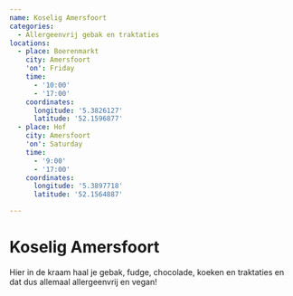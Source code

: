```yaml
---
name: Koselig Amersfoort
categories:
  - Allergeenvrij gebak en traktaties
locations:
  - place: Boerenmarkt
    city: Amersfoort
    'on': Friday
    time:
      - '10:00'
      - '17:00'
    coordinates:
      longitude: '5.3826127'
      latitude: '52.1596877'
  - place: Hof
    city: Amersfoort
    'on': Saturday
    time:
      - '9:00'
      - '17:00'
    coordinates:
      longitude: '5.3897718'
      latitude: '52.1564887'

---
```


# Koselig Amersfoort

Hier in de kraam haal je gebak, fudge, chocolade, koeken en traktaties en dat dus allemaal allergeenvrij en vegan!